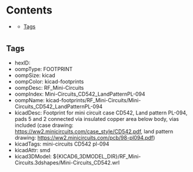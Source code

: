 



Contents
========

* [](#)
	* [Tags](#tags)

# 

## Tags

- hexID: 
- oompType: FOOTPRINT
- oompSize: kicad
- oompColor: kicad-footprints
- oompDesc: RF_Mini-Circuits
- oompIndex: Mini-Circuits_CD542_LandPatternPL-094
- oompName: kicad-footprints/RF_Mini-Circuits/Mini-Circuits_CD542_LandPatternPL-094
- kicadDesc: Footprint for mini circuit case CD542, Land pattern PL-094, pads 5 and 2 connected via insulated copper area below body, vias included (case drawing: https://ww2.minicircuits.com/case_style/CD542.pdf, land pattern drawing: https://ww2.minicircuits.com/pcb/98-pl094.pdf)
- kicadTags: mini-circuits CD542 pl-094
- kicadAttr: smd
- kicad3DModel: ${KICAD6_3DMODEL_DIR}/RF_Mini-Circuits.3dshapes/Mini-Circuits_CD542.wrl
